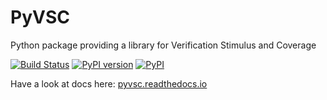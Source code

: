 # PyVSC
Python package providing a library for Verification Stimulus and Coverage

[![Build Status](https://dev.azure.com/mballance/fvutils/_apis/build/status/fvutils.py-vsc?branchName=master)](https://dev.azure.com/mballance/fvutils/_build/latest?definitionId=13&branchName=master)
[![PyPI version](https://badge.fury.io/py/pyvsc.svg)](https://badge.fury.io/py/pyvsc)
[![PyPI](https://img.shields.io/pypi/dm/pyvsc.svg?label=PyPI%20downloads)](https://pypi.org/project/pyvsc/)

Have a look at docs here: [pyvsc.readthedocs.io](https://pyvsc.readthedocs.io)

